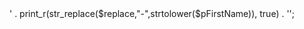 <?php

//Replace simplexml_load_string

$replace = array("  "," ","_",".");
$vCardUrl = $_SERVER['HTTP_ORIGIN'] . '/signatur/v-cards/' . str_replace($replace,"-",strtolower($pFirstName)) . '-' . strtolower($pName) .'.vcf';

//Echo in php ohne Laravel:

echo '<pre>' . print_r(str_replace($replace,"-",strtolower($pFirstName)), true) . '</pre>';
